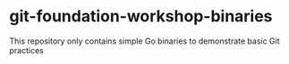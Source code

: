 # git-foundation-workshop-binaries
This repository only contains simple Go binaries to demonstrate basic Git practices
